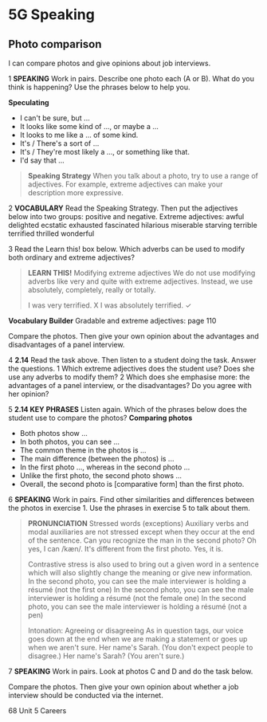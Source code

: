 # 5G Speaking

## Photo comparison
I can compare photos and give opinions about job interviews.

1 **SPEAKING** Work in pairs. Describe one photo each (A or B). What do you think is happening? Use the phrases below to help you.

**Speculating**
- I can't be sure, but ...
- It looks like some kind of ..., or maybe a ...
- It looks to me like a ... of some kind.
- It's / There's a sort of ...
- It's / They're most likely a ..., or something like that.
- I'd say that ...

> **Speaking Strategy**
> When you talk about a photo, try to use a range of adjectives. For example, extreme adjectives can make your description more expressive.

2 **VOCABULARY** Read the Speaking Strategy. Then put the adjectives below into two groups: positive and negative.
Extreme adjectives: awful delighted ecstatic exhausted fascinated hilarious miserable starving terrible terrified thrilled wonderful

3 Read the Learn this! box below. Which adverbs can be used to modify both ordinary and extreme adjectives?

> **LEARN THIS!** Modifying extreme adjectives
> We do not use modifying adverbs like very and quite with extreme adjectives. Instead, we use absolutely, completely, really or totally.
> 
> I was very terrified. X
> I was absolutely terrified. ✓

**Vocabulary Builder** Gradable and extreme adjectives: page 110

Compare the photos. Then give your own opinion about the advantages and disadvantages of a panel interview.

4 **2.14** Read the task above. Then listen to a student doing the task. Answer the questions.
1 Which extreme adjectives does the student use? Does she use any adverbs to modify them?
2 Which does she emphasise more: the advantages of a panel interview, or the disadvantages? Do you agree with her opinion?

5 **2.14 KEY PHRASES** Listen again. Which of the phrases below does the student use to compare the photos?
**Comparing photos**
- Both photos show ...
- In both photos, you can see ...
- The common theme in the photos is ...
- The main difference (between the photos) is ...
- In the first photo ..., whereas in the second photo ...
- Unlike the first photo, the second photo shows ...
- Overall, the second photo is [comparative form] than the first photo.

6 **SPEAKING** Work in pairs. Find other similarities and differences between the photos in exercise 1. Use the phrases in exercise 5 to talk about them.

> **PRONUNCIATION** Stressed words (exceptions)
> Auxiliary verbs and modal auxiliaries are not stressed except when they occur at the end of the sentence.
> Can you recognize the man in the second photo? Oh yes, I can /kæn/.
> It's different from the first photo. Yes, it is.
> 
> Contrastive stress is also used to bring out a given word in a sentence which will also slightly change the meaning or give new information.
> In the second photo, you can see the male interviewer is holding a résumé (not the first one)
> In the second photo, you can see the male interviewer is holding a résumé (not the female one)
> In the second photo, you can see the male interviewer is holding a résumé (not a pen)
> 
> Intonation: Agreeing or disagreeing
> As in question tags, our voice goes down at the end when we are making a statement or goes up when we aren't sure.
> Her name's Sarah. (You don't expect people to disagree.)
> Her name's Sarah? (You aren't sure.)

7 **SPEAKING** Work in pairs. Look at photos C and D and do the task below.

Compare the photos. Then give your own opinion about whether a job interview should be conducted via the internet.

68 Unit 5 Careers